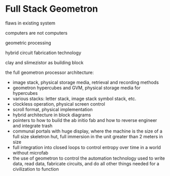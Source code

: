 # Full Stack Geometron

flaws in existing system

computers are not computers

geometric processing

hybrid circuit fabrication technology

clay and slimezistor as building block

the full geometron processor architecture:

 - image stack, physical storage media, retrieval and recording methods
 - geometron hypercubes and GVM, physical storage media for hypercubes
 - various stacks: letter stack, image stack symbol stack, etc.
 - clockless operation, physical screen control
 - scroll format, physical implementation
 - hybrid architecture in block diagrams
 - pointers to how to build the ab initio fab and how to reverse engineer and integrate trash
 - communal portals with huge display, where the machine is the size of a full size skeletron hut, full immersion in the unit greater than 2 meters in size
 - full integration into closed loops to control entropy over time in a world without microfab
 - the use of geometron to control the automation technology used to write data, read data, fabricate circuits, and do all other things needed for a civilization to function